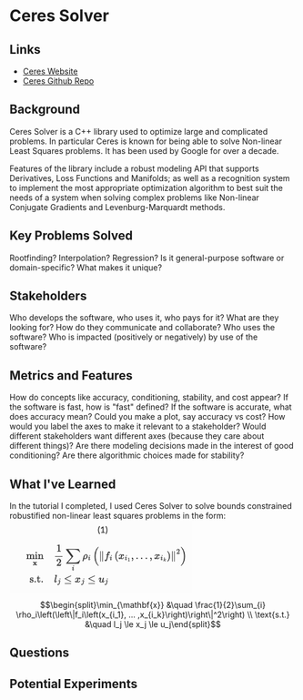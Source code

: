 # Ceres Solver


## Links
* [Ceres Website](http://ceres-solver.org/index.html)
* [Ceres Github Repo](https://github.com/ceres-solver/ceres-solver)


## Background
Ceres Solver is a C++ library used to optimize large and complicated problems. In particular Ceres is known for being able to solve Non-linear Least Squares problems. It has been used by Google for over a decade. 

Features of the library include a robust modeling API that supports Derivatives, Loss Functions and Manifolds; as well as a recognition system to implement the most appropriate optimization algorithm to best suit the needs of a system when solving complex problems like Non-linear Conjugate Gradients and Levenburg-Marquardt methods.

## Key Problems Solved
Rootfinding? Interpolation? Regression?
Is it general-purpose software or domain-specific? What makes it unique?

## Stakeholders
Who develops the software, who uses it, who pays for it?
What are they looking for?
How do they communicate and collaborate?
Who uses the software?
Who is impacted (positively or negatively) by use of the software?

## Metrics and Features
How do concepts like accuracy, conditioning, stability, and cost appear?
If the software is fast, how is "fast" defined?
If the software is accurate, what does accuracy mean? Could you make a plot, say accuracy vs cost? How would you label the axes to make it relevant to a stakeholder?
Would different stakeholders want different axes (because they care about different things)?
Are there modeling decisions made in the interest of good conditioning? Are there algorithmic choices made for stability?

## What I've Learned
In the tutorial I completed, I used Ceres Solver to solve bounds constrained robustified non-linear least squares problems in the form:
![image](https://raw.githubusercontent.com/cu-numcomp/spring22-project-liho2210/main/img/Screen%20Shot%202022-04-03%20at%208.14.47%20PM.png?token=GHSAT0AAAAAABQS4WURP2V55UTHEF7KGQF2YSTR7TA)
$$\begin{split}\min_{\mathbf{x}} &\quad \frac{1}{2}\sum_{i} \rho_i\left(\left\|f_i\left(x_{i_1}, ... ,x_{i_k}\right)\right\|^2\right) \\
\text{s.t.} &\quad l_j \le x_j \le u_j\end{split}$$

## Questions

## Potential Experiments


```python

```
